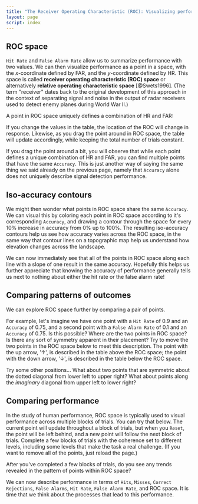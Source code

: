 ```yaml
---
title: "The Receiver Operating Characteristic (ROC): Visualizing performance"
layout: page
script: index
---
```


## ROC space

`Hit Rate` and `False Alarm Rate` allow us to summarize performance with two values. We can then
visualize performance as a point in a space, with the *x*-coordinate defined by FAR, and the
*y*-coordinate defined by HR. This space is called **receiver operating characteristic (ROC) space**
or alternatively **relative operating characteristic space** [@Swets1996]. (The term "receiver"
dates back to the original development of this approach in the context of separating signal and
noise in the output of radar receivers used to detect enemy planes during World War II.)

A point in ROC space uniquely defines a combination of HR and FAR:

<sdt-example-interactive>
  <sdt-table numeric interactive display="accuracy" hits="80" misses="20"
    false-alarms="10" correct-rejections="90"></sdt-table>
  <roc-space interactive point="all" iso-d="none" iso-c="none"></roc-space>
</sdt-example-interactive>

If you change the values in the table, the location of the ROC will change in response. Likewise, as
you drag the point around in ROC space, the table will update accordingly, while keeping the total
number of trials constant.

If you drag the point around a bit, you will observe that while each point defines a unique
combination of HR and FAR, you can find multiple points that have the same `Accuracy`. This is just
another way of saying the same thing we said already on the previous page, namely that `Accuracy`
alone does not uniquely describe signal detection performance.

## Iso-accuracy contours

We might then wonder what points in ROC space share the same `Accuracy`. We can visual this by
coloring each point in ROC space according to it's corresponding `Accuracy`, and drawing a contour
through the space for every 10% increase in accuracy from 0% up to 100%. The resulting
iso-accuracy contours help us see how accuracy varies across the ROC space, in the same way that
contour lines on a topographic map help us understand how elevation changes across the landscape.

<sdt-example-interactive>
  <roc-space contour="accuracy" point="none" iso-d="none" iso-c="none"></roc-space>
</sdt-example-interactive>

We can now immediately see that all of the points in ROC space along each line with a slope of one
result in the same accuracy. Hopefully this helps us further appreciate that knowing the accuracy of
performance generally tells us next to nothing about either the hit rate or the false alarm rate!

## Comparing patterns of outcomes

We can explore ROC space further by comparing a pair of points.

For example, let's imagine we have one point with a `Hit Rate` of 0.9 and an `Accuracy` of 0.75, and
a second point with a `False Alarm Rate` of 0.1 and an `Accuracy` of 0.75. Is this possible? Where
are the two points in ROC space? Is there any sort of symmetry apparent in their placement? Try to
move the two points in the ROC space below to meet this description. The point with the up
arrow, '↑', is described in the table above the ROC space; the point with the down arrow, '↓', is
described in the table below the ROC space.

<sdt-example-double-interactive>
  <sdt-table numeric interactive display="accuracy" hits="0" misses="0"
    false-alarms="0" correct-rejections="0"></sdt-table>
  <roc-space interactive contour="accuracy" point="all" iso-d="none" iso-c="none"></roc-space>
  <sdt-table numeric interactive display="accuracy" hits="0" misses="0"
    false-alarms="0" correct-rejections="0"></sdt-table>
</sdt-example-double-interactive>

Try some other positions... What about two points that are symmetric about the dotted diagonal from
lower left to upper right? What about points along the *imaginary* diagonal from upper left to lower
right?

## Comparing performance

In the study of human performance, ROC space is typically used to visual performance across multiple
blocks of trials. You can try that below. The current point will update throughout a block of
trials, but when you `Reset`, the point will be left behind, and a new point will follow the next
block of trials. Complete a few blocks of trials with the coherence set to different levels,
including some levels that make the task a real challenge. (If you want to remove all of the points,
just reload the page.)

<sdt-example-human>
  <sdt-control coherence=".5" trials="10" run pause reset></sdt-control>
  <rdk-task coherence=".5" trials="10"></rdk-task>
  <sdt-response interactive trial feedback="outcome"></sdt-response>
  <sdt-table numeric display="accuracy" hits="0" misses="0" false-alarms="0" correct-rejections="0">
    </sdt-table>
  <roc-space point="all" iso-d="none" iso-c="none" history far=".5" hr=".5"></roc-space>
</sdt-example-human>

After you've completed a few blocks of trials, do you see any trends revealed in the pattern of
points within ROC space?

We can now describe performance in terms of `Hits`, `Misses`, `Correct Rejections`, `False Alarms`,
`Hit Rate`, `False Alarm Rate`, and ROC space. It is time that we think about the processes that
lead to this performance.
